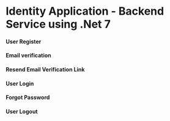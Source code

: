 # Identity Application - Backend Service using .Net 7

#### User Register
#### Email verification
#### Resend Email Verification Link
#### User Login
#### Forgot Password
#### User Logout

